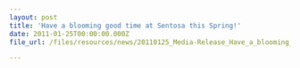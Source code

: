 ```yaml
---
layout: post
title: 'Have a blooming good time at Sentosa this Spring!'
date: 2011-01-25T00:00:00.000Z
file_url: /files/resources/news/20110125_Media-Release_Have_a_blooming_good_time_at_Sentosa_this_Spring.pdf

---
```


